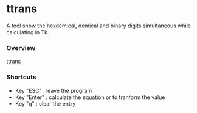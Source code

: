 # ttrans
  A tool show the hexdemical, demical and binary digits simultaneous while calculating in Tk.
### Overview
  [ttrans](http://i.imgur.com/19g7kLY.png)

### Shortcuts
  * Key "ESC" :  leave the program
  * Key "Enter" :  calculate the equation or to tranform the value
  * Key "q" : clear the entry
